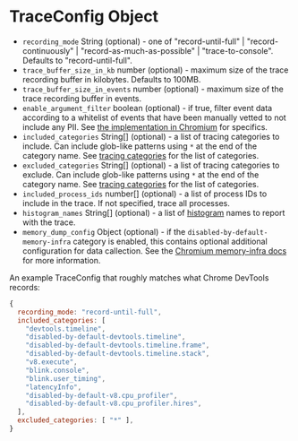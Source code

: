 # TraceConfig Object

* `recording_mode` String (optional) - one of "record-until-full" | "record-continuously" | "record-as-much-as-possible" | "trace-to-console". Defaults to "record-until-full".
* `trace_buffer_size_in_kb` number (optional) - maximum size of the trace
  recording buffer in kilobytes. Defaults to 100MB.
* `trace_buffer_size_in_events` number (optional) - maximum size of the trace
  recording buffer in events.
* `enable_argument_filter` boolean (optional) - if true, filter event data
  according to a whitelist of events that have been manually vetted to not
  include any PII. See [the implementation in
  Chromium][trace_event_args_whitelist.cc] for specifics.
* `included_categories` String[] (optional) - a list of tracing categories to
  include. Can include glob-like patterns using `*` at the end of the category
  name. See [tracing categories][] for the list of categories.
* `excluded_categories` String[] (optional) - a list of tracing categories to
  exclude. Can include glob-like patterns using `*` at the end of the category
  name. See [tracing categories][] for the list of categories.
* `included_process_ids` number[] (optional) - a list of process IDs to
  include in the trace. If not specified, trace all processes.
* `histogram_names` String[] (optional) - a list of [histogram][] names to report
  with the trace.
* `memory_dump_config` Object (optional) - if the
  `disabled-by-default-memory-infra` category is enabled, this contains
  optional additional configuration for data callection. See the [Chromium
  memory-infra docs][memory-infra docs] for more information.

An example TraceConfig that roughly matches what Chrome DevTools records:

```js
{
  recording_mode: "record-until-full",
  included_categories: [
    "devtools.timeline",
    "disabled-by-default-devtools.timeline",
    "disabled-by-default-devtools.timeline.frame",
    "disabled-by-default-devtools.timeline.stack",
    "v8.execute",
    "blink.console",
    "blink.user_timing",
    "latencyInfo",
    "disabled-by-default-v8.cpu_profiler",
    "disabled-by-default-v8.cpu_profiler.hires",
  ],
  excluded_categories: [ "*" ],
}
```

[tracing categories]: https://chromium.googlesource.com/chromium/src/+/master/base/trace_event/builtin_categories.h
[memory-infra docs]: https://chromium.googlesource.com/chromium/src/+/master/docs/memory-infra/memory_infra_startup_tracing.md#the-advanced-way
[trace_event_args_whitelist.cc]: https://chromium.googlesource.com/chromium/src/+/master/services/tracing/public/cpp/trace_event_args_whitelist.cc
[histogram]: https://chromium.googlesource.com/chromium/src.git/+/HEAD/tools/metrics/histograms/README.md
